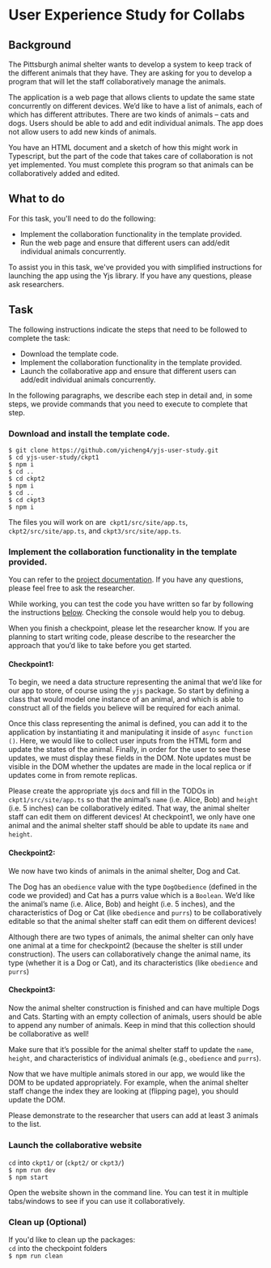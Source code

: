 # User Experience Study for Collabs
## Background
The Pittsburgh animal shelter wants to develop a system to keep track of the different animals that they have. They are asking for you to develop a program that will let the staff collaboratively manage the animals.

The application is a web page that allows clients to update the same state concurrently on different devices. We’d like to have a list of animals, each of which has different attributes. There are two kinds of animals – cats and dogs. Users should be able to add and edit individual animals. The app does not allow users to add new kinds of animals.

You have an HTML document and a sketch of how this might work in Typescript, but the part of the code that takes care of collaboration is not yet implemented. You must complete this program so that animals can be collaboratively added and edited.


## What to do
For this task, you'll need to do the following:  
- Implement the collaboration functionality in the template provided.  
- Run the web page and ensure that different users can add/edit individual animals concurrently.
 
To assist you in this task, we've provided you with simplified instructions for launching the app using the Yjs library. If you have any questions, please ask researchers.
## Task

The following instructions indicate the steps that need to be followed to complete the task:

- Download the template code.  
- Implement the collaboration functionality in the template provided.  
- Launch the collaborative app and ensure that different users can add/edit individual animals concurrently.

In the following paragraphs, we describe each step in detail and, in some steps, we provide commands that you need to execute to complete that step. 
### Download and install the template code.  
  ```
  $ git clone https://github.com/yicheng4/yjs-user-study.git
  $ cd yjs-user-study/ckpt1
  $ npm i
  $ cd ..
  $ cd ckpt2
  $ npm i
  $ cd ..
  $ cd ckpt3
  $ npm i
  ```
 The files you will work on are` ckpt1/src/site/app.ts`,  `ckpt2/src/site/app.ts`, and
 `ckpt3/src/site/app.ts`.


### Implement the collaboration functionality in the template provided.
You can refer to the [project documentation](https://docs.yjs.dev/). If you have any questions, please feel free to ask the researcher.   

While working, you can test the code you have written so far by following the instructions [below](#launch-the-collaborative-website). Checking the console would help you to debug. 

When you finish a checkpoint, please let the researcher know. If you are planning to start writing code, please describe to the researcher the approach that you’d like to take before you get started.  


#### Checkpoint1:

To begin, we need a data structure representing the animal that we’d like for our app to store, of course using the `yjs` package. So start by defining a class that would model one instance of an animal, and which is able to construct all of the fields you believe will be required for each animal.

Once this class representing the animal is defined, you can add it to the application by instantiating it and manipulating it inside of `async function ()`. Here, we would like to collect user inputs from the HTML form and update the states of the animal. Finally, in order for the user to see these updates, we must display these fields in the DOM. Note updates must be visible in the DOM whether the updates are made in the local replica or if updates come in from remote replicas.

Please create the appropriate yjs `doc`s and fill in the TODOs in `ckpt1/src/site/app.ts`  so that the animal’s `name` (i.e. Alice, Bob) and `height` (i.e. 5 inches) can be collaboratively edited. That way, the animal shelter staff can edit them on different devices!
At checkpoint1, we only have one animal and the animal shelter staff should be able to update its `name` and `height`.


#### Checkpoint2:
We now have two kinds of animals in the animal shelter, Dog and Cat.

The Dog has an `obedience` value with the type `DogObedience` (defined in the code we provided) and Cat has a purrs value which is a `Boolean`. We’d like the animal’s name (i.e. Alice, Bob) and height (i.e. 5 inches), and the characteristics of Dog or Cat (like `obedience` and `purrs`) to be collaboratively editable so that the animal shelter staff can edit them on different devices!

Although there are two types of animals, the animal shelter can only have one animal at a time for checkpoint2 (because the shelter is still under construction). The users can collaboratively change the animal name, its type (whether it is a Dog or Cat), and its characteristics (like `obedience` and `purrs`)


#### Checkpoint3:
Now the animal shelter construction is finished and can have multiple Dogs and Cats. Starting with an empty collection of animals, users should be able to append any number of animals. Keep in mind that this collection should be collaborative as well! 

Make sure that it’s possible for the animal shelter staff to update the `name`, `height`, and characteristics of individual animals (e.g., `obedience` and `purrs`). 

Now that we have multiple animals stored in our app, we would like the DOM to be updated appropriately. For example, when the animal shelter staff change the index they are looking at (flipping page), you should update the DOM.

Please demonstrate to the researcher that users can add at least 3 animals to the list.


### Launch the collaborative website
  `cd` into `ckpt1/` or (`ckpt2/` or `ckpt3/`)  
  `$ npm run dev`  
  `$ npm start`  

Open the website shown in the command line. You can test it in multiple tabs/windows to see if you can use it collaboratively.

### Clean up (Optional)
If you'd like to clean up the packages:  
`cd` into the checkpoint folders  
`$ npm run clean`  

